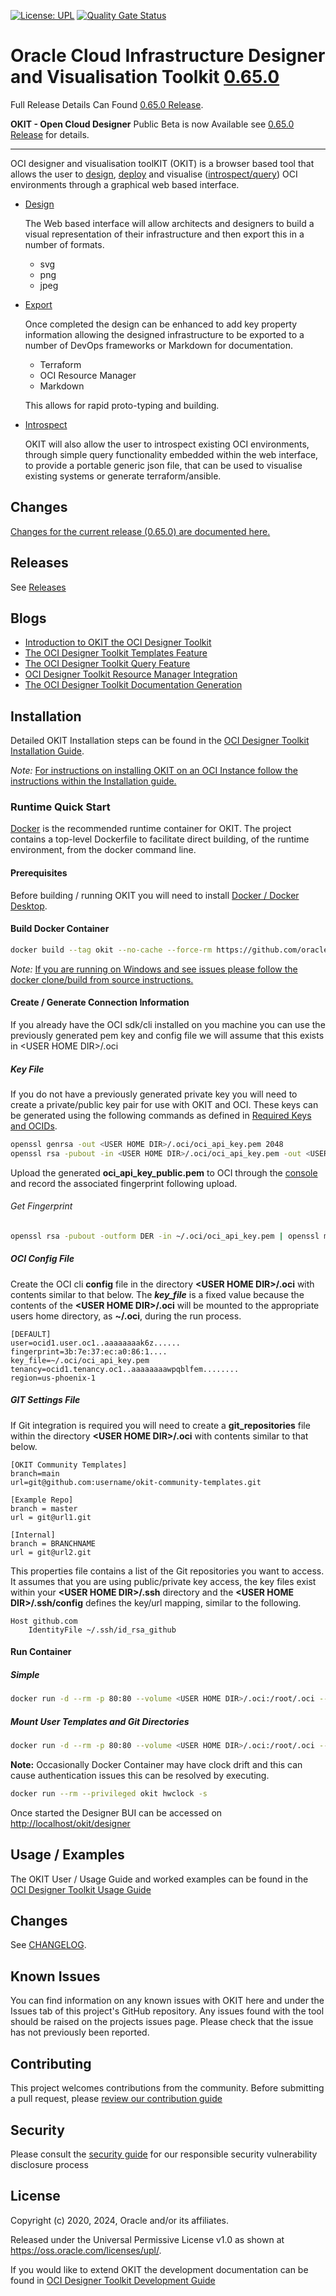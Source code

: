 [![License: UPL](https://img.shields.io/badge/license-UPL-green)](https://img.shields.io/badge/license-UPL-green) [![Quality Gate Status](https://sonarcloud.io/api/project_badges/measure?project=oracle_oci-designer-toolkit&metric=alert_status)](https://sonarcloud.io/summary/new_code?id=oracle_oci-designer-toolkit)
# Oracle Cloud Infrastructure Designer and Visualisation Toolkit [0.65.0](CHANGELOG.md#version-0.65.0)

Full Release Details Can Found [0.65.0 Release](https://github.com/oracle/oci-designer-toolkit/releases/tag/v0.65.0).

**OKIT - Open Cloud Designer** Public Beta is now Available see [0.65.0 Release](https://github.com/oracle/oci-designer-toolkit/releases/tag/v0.65.0) for details.
_____

OCI designer and visualisation toolKIT (OKIT) is a browser based tool that allows the user to [design](https://www.ateam-oracle.com/introduction-to-okit-the-oci-designer-toolkit), 
[deploy](https://www.ateam-oracle.com/introduction-to-okit-the-oci-designer-toolkit) and visualise ([introspect/query](https://www.ateam-oracle.com/the-oci-designer-toolkit-query-feature)) 
OCI environments through a graphical web based interface. 

- [Design](https://www.ateam-oracle.com/introduction-to-okit-the-oci-designer-toolkit)

    The Web based interface will allow architects and designers to build a visual representation of their infrastructure
    and then export this in a number of formats. 

    - svg
    - png
    - jpeg

- [Export](https://www.ateam-oracle.com/introduction-to-okit-the-oci-designer-toolkit)

    Once completed the design can be enhanced to add key property information allowing the designed infrastructure to
    be exported to a number of DevOps frameworks or Markdown for documentation.
    
    - Terraform
    - OCI Resource Manager
    - Markdown
    
    This allows for rapid proto-typing and building.

- [Introspect](https://www.ateam-oracle.com/the-oci-designer-toolkit-query-feature)

    OKIT will also allow the user to introspect existing OCI environments, through simple query functionality embedded within the
    web interface, to provide a portable generic json file, that can be used to visualise existing systems or generate terraform/ansible.


## Changes

[Changes for the current release (0.65.0) are documented here.](CHANGELOG.md#version-0.65.0)


## Releases

See [Releases](https://github.com/oracle/oci-designer-toolkit/releases)
  
## Blogs
- [Introduction to OKIT the OCI Designer Toolkit](https://www.ateam-oracle.com/introduction-to-okit-the-oci-designer-toolkit)
- [The OCI Designer Toolkit Templates Feature](https://www.ateam-oracle.com/the-oci-designer-toolkit-templates-feature)
- [The OCI Designer Toolkit Query Feature](https://www.ateam-oracle.com/the-oci-designer-toolkit-query-feature)
- [OCI Designer Toolkit Resource Manager Integration](https://www.ateam-oracle.com/oci-designer-toolkit-resource-manager-integration)
- [The OCI Designer Toolkit Documentation Generation](https://www.ateam-oracle.com/the-oci-designer-toolkit-documentation-generation)


## Installation
Detailed OKIT Installation steps can be found in the [OCI Designer Toolkit Installation Guide](documentation/Installation.md).

_Note:_ [For instructions on installing OKIT on an OCI Instance follow the instructions within the Installation guide.](documentation/Installation.md#install-on-oci-instance)


### Runtime Quick Start
[Docker](https://www.docker.com/products/docker-desktop) is the recommended runtime container for OKIT. The project contains a top-level Dockerfile to facilitate direct
building, of the runtime environment, from the docker command line.

#### Prerequisites 
Before building / running OKIT you will need to install [Docker / Docker Desktop](https://www.docker.com/products/docker-desktop).

#### Build Docker Container
```bash
docker build --tag okit --no-cache --force-rm https://github.com/oracle/oci-designer-toolkit.git
```
_Note:_ [If you are running on Windows and see issues please follow the docker clone/build from source instructions.](documentation/Installation.md#build-from-source)

#### Create / Generate Connection Information
If you already have the OCI sdk/cli installed on you machine you can use the previously generated pem key and config file
we will assume that this exists in &lt;USER HOME DIR&gt;/.oci 

##### Key File

If you do not have a previously generated private key you will need to create a private/public key pair for use with OKIT and OCI.
These keys can be generated using the following commands as defined in [Required Keys and OCIDs](https://docs.cloud.oracle.com/en-us/iaas/Content/API/Concepts/apisigningkey.htm).

```bash
openssl genrsa -out <USER HOME DIR>/.oci/oci_api_key.pem 2048   
openssl rsa -pubout -in <USER HOME DIR>/.oci/oci_api_key.pem -out <USER HOME DIR>/.oci/oci_api_key_public.pem                                  
```

Upload the generated __oci_api_key_public.pem__ to OCI through the [console](https://docs.cloud.oracle.com/en-us/iaas/Content/API/Concepts/apisigningkey.htm) and record the associated fingerprint following upload.

###### Get Fingerprint
```bash
openssl rsa -pubout -outform DER -in ~/.oci/oci_api_key.pem | openssl md5 -c
```

##### OCI Config File

Create the OCI cli __config__ file in the directory __&lt;USER HOME DIR&gt;/.oci__ with contents similar to that below.
The __*key_file*__ is a fixed value because the contents of the __&lt;USER HOME DIR&gt;/.oci__ will be mounted to the
appropriate users home directory, as __~/.oci__, during the run process.

```properties
[DEFAULT]
user=ocid1.user.oc1..aaaaaaaak6z......
fingerprint=3b:7e:37:ec:a0:86:1....
key_file=~/.oci/oci_api_key.pem  
tenancy=ocid1.tenancy.oc1..aaaaaaaawpqblfem........
region=us-phoenix-1
```

##### GIT Settings File

If Git integration is required you will need to create a __git_repositories__ file within the directory 
__&lt;USER HOME DIR&gt;/.oci__ with contents similar to that below.

```properties
[OKIT Community Templates]
branch=main
url=git@github.com:username/okit-community-templates.git
  
[Example Repo]
branch = master
url = git@url1.git

[Internal]
branch = BRANCHNAME
url = git@url2.git
```

This properties file contains a list of the Git repositories you want to access. It assumes that you are using public/private
key access, the key files exist within your __&lt;USER HOME DIR&gt;/.ssh__ directory and the __&lt;USER HOME DIR&gt;/.ssh/config__
defines the key/url mapping, similar to the following.

```properties
Host github.com
	IdentityFile ~/.ssh/id_rsa_github
```


#### Run Container

##### Simple
```bash
docker run -d --rm -p 80:80 --volume <USER HOME DIR>/.oci:/root/.oci --volume <USER HOME DIR>/.ssh:/root/.ssh --name okit okit
```

##### Mount User Templates and Git Directories
```bash
docker run -d --rm -p 80:80 --volume <USER HOME DIR>/.oci:/root/.oci --volume <USER HOME DIR>/.ssh:/root/.ssh --volume <PATH TO USER TEMPLATES DIR>:/okit/instance/templates/user --volume <PATH TO GIT DIR>:/okit/instance/git --volume <PATH TO LOCAL DIR>:/okit/instance/local --name okit okit
```

__Note:__ Occasionally Docker Container may have clock drift and this can cause authentication issues this can be resolved by executing.
```bash
docker run --rm --privileged okit hwclock -s
```

Once started the Designer BUI can be accessed on [http://localhost/okit/designer](http://localhost/okit/designer)

## Usage / Examples
The OKIT User / Usage Guide and worked examples can be found in the [OCI Designer Toolkit Usage Guide](documentation/Usage.md)

## Changes

See [CHANGELOG](CHANGELOG.md).

## Known Issues

You can find information on any known issues with OKIT here and under the Issues tab of this project's GitHub repository.
Any issues found with the tool should be raised on the projects issues page. Please check that the issue has not previously
been reported. 

## Contributing

This project welcomes contributions from the community. Before submitting a pull request, please [review our contribution guide](./CONTRIBUTING.md)

## Security

Please consult the [security guide](./SECURITY.md) for our responsible security vulnerability disclosure process

## License

Copyright (c) 2020, 2024, Oracle and/or its affiliates.

Released under the Universal Permissive License v1.0 as shown at
<https://oss.oracle.com/licenses/upl/>.


If you would like to extend OKIT the development documentation can be found in [OCI Designer Toolkit Development Guide](documentation/Development.md)
